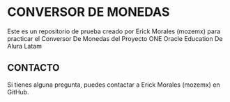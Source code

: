 # CONVERSOR DE MONEDAS

Este es un repositorio de prueba creado por Erick Morales (mozemx) para practicar el Conversor De Monedas del Proyecto ONE Oracle Education De Alura Latam

## CONTACTO

Si tienes alguna pregunta, puedes contactar a Erick Morales (mozemx) en GitHub.

